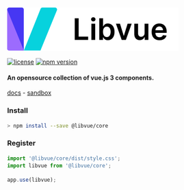 [![logo](https://github.com/harmendv/libvue/raw/main/public/logo.svg)](https://github.com/harmendv/libvue/raw/main/public/logo.svg)

[![license](https://img.shields.io/badge/license-MIT-blue)](https://img.shields.io/badge/license-MIT-blue)
[![npm version](https://badge.fury.io/js/@libvue%2Fcore.svg)](https://badge.fury.io/js/@libvue%2Fcore)

#### An opensource collection of vue.js 3 components.

[docs](https://harmendv.github.io/libvue/) - [sandbox](https://harmendv.github.io/libvue/#/playground)

### Install

```bash
> npm install --save @libvue/core
```

### Register

```js
import '@libvue/core/dist/style.css';
import libvue from '@libvue/core';

app.use(libvue);
```
